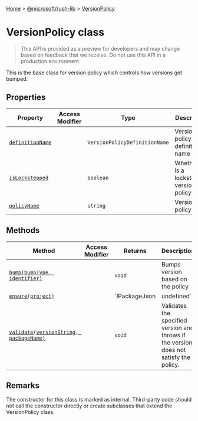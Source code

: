 [Home](./index) &gt; [@microsoft/rush-lib](./rush-lib.md) &gt; [VersionPolicy](./rush-lib.versionpolicy.md)

# VersionPolicy class

> This API is provided as a preview for developers and may change based on feedback that we receive. Do not use this API in a production environment.

This is the base class for version policy which controls how versions get bumped.

## Properties

|  Property | Access Modifier | Type | Description |
|  --- | --- | --- | --- |
|  [`definitionName`](./rush-lib.versionpolicy.definitionname.md) |  | `VersionPolicyDefinitionName` | Version policy definition name |
|  [`isLockstepped`](./rush-lib.versionpolicy.islockstepped.md) |  | `boolean` | Whether it is a lockstepped version policy |
|  [`policyName`](./rush-lib.versionpolicy.policyname.md) |  | `string` | Version policy name |

## Methods

|  Method | Access Modifier | Returns | Description |
|  --- | --- | --- | --- |
|  [`bump(bumpType, identifier)`](./rush-lib.versionpolicy.bump.md) |  | `void` | Bumps version based on the policy |
|  [`ensure(project)`](./rush-lib.versionpolicy.ensure.md) |  | `IPackageJson | undefined` | Returns an updated package json that satisfies the policy. |
|  [`validate(versionString, packageName)`](./rush-lib.versionpolicy.validate.md) |  | `void` | Validates the specified version and throws if the version does not satisfy the policy. |

## Remarks

The constructor for this class is marked as internal. Third-party code should not call the constructor directly or create subclasses that extend the VersionPolicy class.

